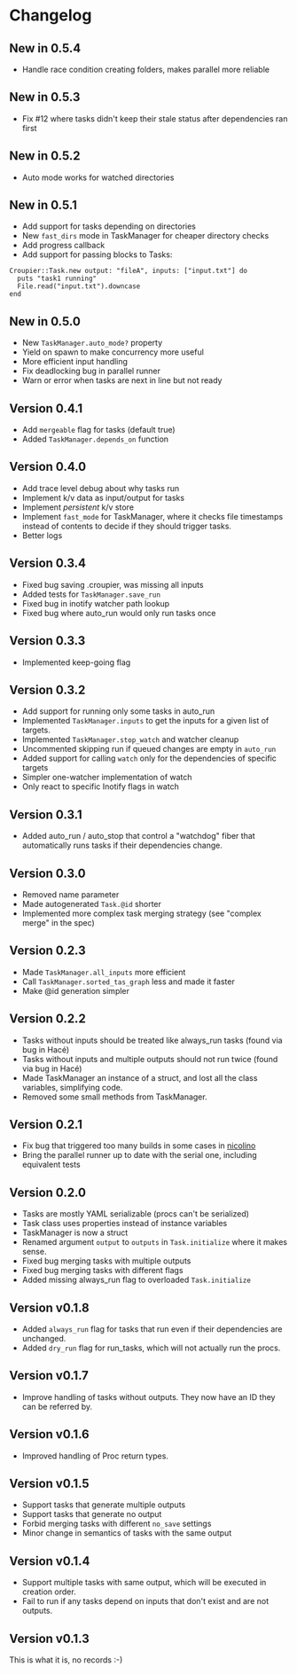 # Changelog

## New in 0.5.4

* Handle race condition creating folders, makes parallel more reliable

## New in 0.5.3

* Fix #12 where tasks didn't keep their stale status after dependencies ran first

## New in 0.5.2

* Auto mode works for watched directories

## New in 0.5.1

* Add support for tasks depending on directories
* New `fast_dirs` mode in TaskManager for cheaper directory checks
* Add progress callback
* Add support for passing blocks to Tasks:

```crystal
Croupier::Task.new output: "fileA", inputs: ["input.txt"] do
  puts "task1 running"
  File.read("input.txt").downcase
end
```

## New in 0.5.0

* New `TaskManager.auto_mode?` property
* Yield on spawn to make concurrency more useful
* More efficient input handling
* Fix deadlocking bug in parallel runner
* Warn or error when tasks are next in line but not ready

## Version 0.4.1

* Add `mergeable` flag for tasks (default true)
* Added `TaskManager.depends_on` function

## Version 0.4.0

* Add trace level debug about why tasks run
* Implement k/v data as input/output for tasks
* Implement *persistent* k/v store
* Implement `fast_mode` for TaskManager, where it checks file
  timestamps instead of contents to decide if they should
  trigger tasks.
* Better logs

## Version 0.3.4

* Fixed bug saving .croupier, was missing all inputs
* Added tests for `TaskManager.save_run`
* Fixed bug in inotify watcher path lookup
* Fixed bug where auto_run would only run tasks once

## Version 0.3.3

* Implemented keep-going flag

## Version 0.3.2

* Add support for running only some tasks in auto_run
* Implemented `TaskManager.inputs` to get the inputs for
  a given list of targets.
* Implemented `TaskManager.stop_watch` and watcher cleanup
* Uncommented skipping run if queued changes are empty in `auto_run`
* Added support for calling `watch` only for the dependencies of
  specific targets
* Simpler one-watcher implementation of watch
* Only react to specific Inotify flags in watch

## Version 0.3.1

* Added auto_run / auto_stop that control a "watchdog" fiber that
  automatically runs tasks if their dependencies change.

## Version 0.3.0

* Removed name parameter
* Made autogenerated `Task.@id` shorter
* Implemented more complex task merging strategy (see
  "complex merge" in the spec)

## Version 0.2.3

* Made `TaskManager.all_inputs` more efficient
* Call `TaskManager.sorted_tas_graph` less and made it faster
* Make @id generation simpler

## Version 0.2.2

* Tasks without inputs should be treated like always_run tasks
  (found via bug in Hacé)
* Tasks without inputs and multiple outputs should not run twice
  (found via bug in Hacé)
* Made TaskManager an instance of a struct, and lost all the
  class variables, simplifying code.
* Removed some small methods from TaskManager.

## Version 0.2.1

* Fix bug that triggered too many builds in some cases in
  [nicolino](https://github.com/ralsina/nicolino)
* Bring the parallel runner up to date with the serial one,
  including equivalent tests

## Version 0.2.0

* Tasks are mostly YAML serializable (procs can't be serialized)
* Task class uses properties instead of instance variables
* TaskManager is now a struct
* Renamed argument `output` to `outputs` in `Task.initialize` where
  it makes sense.
* Fixed bug merging tasks with multiple outputs
* Fixed bug merging tasks with different flags
* Added missing always_run flag to overloaded `Task.initialize`

## Version v0.1.8

* Added `always_run` flag for tasks that run even if their dependencies
  are unchanged.
* Added `dry_run` flag for run_tasks, which will not actually run the
  procs.

## Version v0.1.7

* Improve handling of tasks without outputs.
  They now have an ID they can be referred by.

## Version v0.1.6

* Improved handling of Proc return types.

## Version v0.1.5

* Support tasks that generate multiple outputs
* Support tasks that generate no output
* Forbid merging tasks with different `no_save` settings
* Minor change in semantics of tasks with the same output

## Version v0.1.4

* Support multiple tasks with same output, which will be executed in creation order.
* Fail to run if any tasks depend on inputs that don't exist and are not outputs.

## Version v0.1.3

This is what it is, no records :-)
